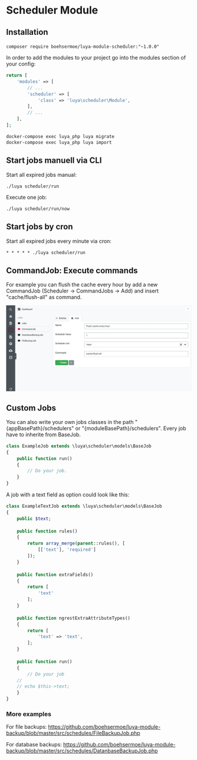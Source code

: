 # Scheduler Module

## Installation

`composer require boehsermoe/luya-module-scheduler:"~1.0.0"`

In order to add the modules to your project go into the modules section of your config:

```php
return [
    'modules' => [
        // ...
        'scheduler' => [
            'class' => 'luya\scheduler\Module',
        ],
        // ...
    ],
];
```
```shell
docker-compose exec luya_php luya migrate
docker-compose exec luya_php luya import
```

## Start jobs manuell via CLI

Start all expired jobs manual:
```shell
./luya scheduler/run
```

Execute one job:
```shell
./luya scheduler/run/now
```

## Start jobs by cron

Start all expired jobs every minute via cron:
```shell
* * * * * ./luya scheduler/run
```

## CommandJob: Execute commands

For example you can flush the cache every hour by add a new CommandJob (Scheduler -> CommandJobs -> Add) and insert "cache/flush-all" as command.

![commandjob-screen](commandjob-screen.png)


## Custom Jobs

You can also write your own jobs classes in the path "{appBasePath}/schedulers" or "{moduleBasePath}/schedulers". Every job have to inherite from BaseJob.

```php
class ExampleJob extends \luya\scheduler\models\BaseJob
{
    public function run()
    {
        // Do your job.
    }
}
```

A job with a text field as option could look like this:

```php
class ExampleTextJob extends \luya\scheduler\models\BaseJob
{
    public $text;

    public function rules()
    {
        return array_merge(parent::rules(), [
            [['text'], 'required']
        ]);
    }

    public function extraFields()
    {
        return [
            'text'
        ];
    }

    public function ngrestExtraAttributeTypes()
    {
        return [
            'text' => 'text',
        ];
    }

    public function run()
    {
        // Do your job
	//
	// echo $this->text;
    }
}
```

### More examples

For file backups: https://github.com/boehsermoe/luya-module-backup/blob/master/src/schedules/FileBackupJob.php

For database backups: https://github.com/boehsermoe/luya-module-backup/blob/master/src/schedules/DatanbaseBackupJob.php
